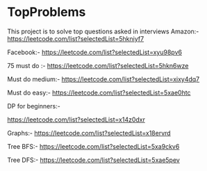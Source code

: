 # TopProblems
This project is to solve top questions asked in interviews
Amazon:-
https://leetcode.com/list?selectedList=5hkniyf7

Facebook:-
https://leetcode.com/list?selectedList=xyu98pv6



75 must do :-
https://leetcode.com/list?selectedList=5hkn6wze

Must do medium:-
https://leetcode.com/list?selectedList=xixy4dq7

Must do easy:-
https://leetcode.com/list?selectedList=5xae0htc

DP for beginners:-

https://leetcode.com/list?selectedList=x14z0dxr

Graphs:-
https://leetcode.com/list?selectedList=x18ervrd

Tree BFS:-
https://leetcode.com/list?selectedList=5xa9ckv6

Tree DFS:-
https://leetcode.com/list?selectedList=5xae5pev
